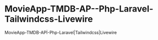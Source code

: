# MovieApp-TMDB-AP--Php-Laravel-Tailwindcss-Livewire
MovieApp-TMDB-APİ-Php-Laravel|Tailwindcss|Livewire
